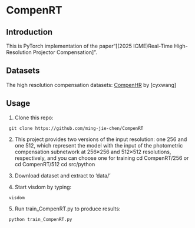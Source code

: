 # CompenRT
## Introduction
This is PyTorch implementation of the paper“[(2025 ICME)Real-Time High-Resolution Projector Compensation]”.

        
## Datasets
The high resolution compensation datasets:
[CompenHR](https://github.com/cyxwang/CompenHR/tree/main?tab=readme-ov-file#datasets) by [cyxwang]  

## Usage
   1. Clone this repo:
  
     git clone https://github.com/ming-jie-chen/CompenRT
     
   2. This project provides two versions of the input resolution: one 256 and one 512, which represent the model with the input of the photometric compensation subnetwork at 256×256 and 512×512 resolutions, 
      respectively, and you can choose one for training
     cd CompenRT/256 or cd CompenRT/512
     cd src/python  
   4. Download dataset and extract to ‘data/’
     
   5. Start visdom by typing:
      
     visdom

   5. Run train_CompenRT.py to produce results:
      
     python train_CompenRT.py
